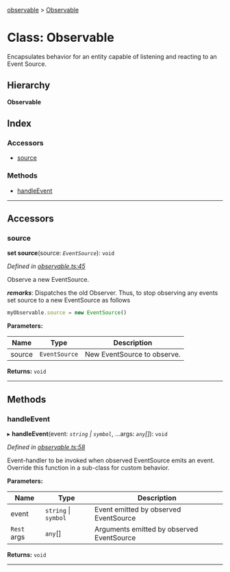 [observable](../README.md) > [Observable](../classes/observable.md)

# Class: Observable

Encapsulates behavior for an entity capable of listening and reacting to an Event Source.

## Hierarchy

**Observable**

## Index

### Accessors

* [source](observable.md#source)

### Methods

* [handleEvent](observable.md#handleevent)

---

## Accessors

<a id="source"></a>

###  source

**set source**(source: *`EventSource`*): `void`

*Defined in [observable.ts:45](https://github.com/strong-roots-capital/observable/blob/89a8a67/src/observable.ts#L45)*

Observe a new EventSource.

*__remarks__*: Dispatches the old Observer. Thus, to stop observing any events set source to a new EventSource as follows

```ts
myObservable.source = new EventSource()
```

**Parameters:**

| Name | Type | Description |
| ------ | ------ | ------ |
| source | `EventSource` |  New EventSource to observe. |

**Returns:** `void`

___

## Methods

<a id="handleevent"></a>

###  handleEvent

▸ **handleEvent**(event: *`string` \| `symbol`*, ...args: *`any`[]*): `void`

*Defined in [observable.ts:58](https://github.com/strong-roots-capital/observable/blob/89a8a67/src/observable.ts#L58)*

Event-handler to be invoked when observed EventSource emits an event. Override this function in a sub-class for custom behavior.

**Parameters:**

| Name | Type | Description |
| ------ | ------ | ------ |
| event | `string` \| `symbol` |  Event emitted by observed EventSource |
| `Rest` args | `any`[] |  Arguments emitted by observed EventSource |

**Returns:** `void`

___

